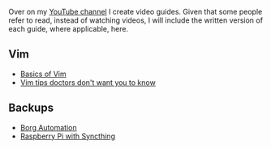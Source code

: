 Over on my [YouTube channel](https://youtube.com/@bcionescu) I create video guides. Given that some people refer to read, instead of watching videos, I will include the written version of each guide, where applicable, here.

## Vim
- [Basics of Vim](vim/basics-of-vim.md)
- [Vim tips doctors don't want you to know](vim/vim-tips-doctors-don't-want-you-to-know.md)

## Backups

- [Borg Automation](backups/borg-automation.md)
- [Raspberry Pi with Syncthing](backups/raspberrypi-syncthing.md)
